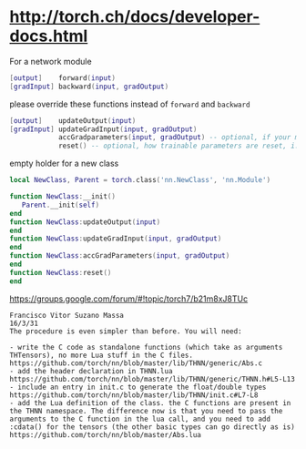 # http://torch.ch/docs/developer-docs.html

For a network module
```lua
[output]    forward(input)
[gradInput] backward(input, gradOutput)
```

please override these functions instead of `forward` and `backward`
```lua
[output]    updateOutput(input)
[gradInput] updateGradInput(input, gradOutput)
            accGradparameters(input, gradOutput) -- optional, if your module ships parameter
            reset() -- optional, how trainable parameters are reset, i.e. initialized before training.
```

empty holder for a new class
```lua
local NewClass, Parent = torch.class('nn.NewClass', 'nn.Module')

function NewClass:__init()
   Parent.__init(self)
end
function NewClass:updateOutput(input)
end
function NewClass:updateGradInput(input, gradOutput)
end
function NewClass:accGradParameters(input, gradOutput)
end
function NewClass:reset()
end
```

https://groups.google.com/forum/#!topic/torch7/b21m8xJ8TUc
```
Francisco Vitor Suzano Massa 	
16/3/31
The procedure is even simpler than before. You will need:

- write the C code as standalone functions (which take as arguments THTensors), no more Lua stuff in the C files. https://github.com/torch/nn/blob/master/lib/THNN/generic/Abs.c
- add the header declaration in THNN.lua https://github.com/torch/nn/blob/master/lib/THNN/generic/THNN.h#L5-L13
- include an entry in init.c to generate the float/double types https://github.com/torch/nn/blob/master/lib/THNN/init.c#L7-L8
- add the Lua definition of the class. the C functions are present in the THNN namespace. The difference now is that you need to pass the arguments to the C function in the lua call, and you need to add :cdata() for the tensors (the other basic types can go directly as is) https://github.com/torch/nn/blob/master/Abs.lua
```
